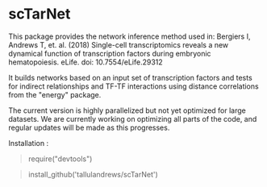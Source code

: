 # scTarNet

This package provides the network inference method used in:
Bergiers I, Andrews T, et. al. (2018) Single-cell transcriptomics reveals a new dynamical function of transcription factors during embryonic hematopoiesis. eLife. doi: 10.7554/eLife.29312

It builds networks based on an input set of transcription factors and tests for indirect relationships and TF-TF interactions using distance correlations from the "energy" package.

The current version is highly parallelized but not yet optimized for large datasets. We are currently working on optimizing all parts of the code, and regular updates will be made as this progresses.

Installation :

>require("devtools")

>install_github('tallulandrews/scTarNet')

